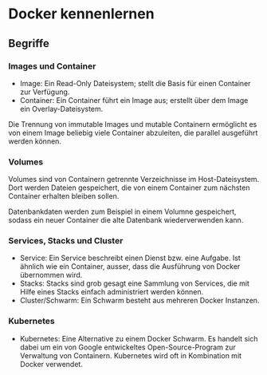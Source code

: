 # Docker kennenlernen

## Begriffe

### Images und Container

 * Image: Ein Read-Only Dateisystem; stellt die Basis für einen Container zur Verfügung.
 * Container: Ein Container führt ein Image aus; erstellt über dem Image ein Overlay-Dateisystem.

 Die Trennung von immutable Images und mutable Containern ermöglicht es von
 einem Image beliebig viele Container abzuleiten, die parallel ausgeführt werden können.

### Volumes

Volumes sind von Containern getrennte Verzeichnisse im Host-Dateisystem. Dort 
werden Dateien gespeichert, die von einem Container zum nächsten Container erhalten
bleiben sollen.

Datenbankdaten werden zum Beispiel in einem Volumne gespeichert, sodass
ein neuer Container die alte Datenbank wiederverwenden kann.


### Services, Stacks und Cluster

 * Service: Ein Service beschreibt einen Dienst bzw. eine Aufgabe. Ist ähnlich wie ein Container,
 ausser, dass die Ausführung von Docker übernommen wird.
 * Stacks: Stacks sind grob gesagt eine Sammlung von Services, die mit Hilfe eines Stacks
 einfach administriert werden können.
 * Cluster/Schwarm: Ein Schwarm besteht aus mehreren Docker Instanzen.


### Kubernetes

 * Kubernetes: Eine Alternative zu einem Docker Schwarm. Es handelt sich dabei
 um ein von Google entwickeltes Open-Source-Program zur Verwaltung von Containern.
 Kubernetes wird oft in Kombination mit Docker verwendet.


